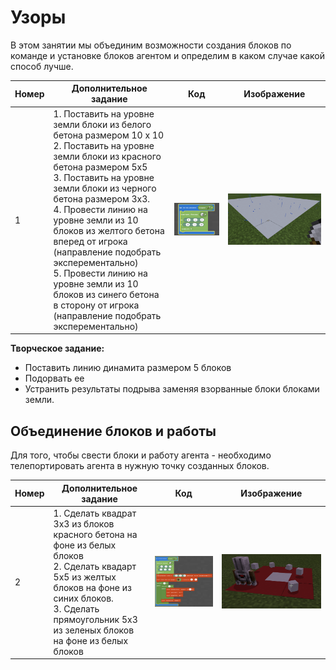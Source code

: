 # Узоры
В этом занятии мы объединим возможности создания блоков по команде и установке блоков агентом и определим в каком случае какой способ лучше.

|Номер|Дополнительное задание|Код|Изображение|
|---|---|---|---|
|1|1. Поставить на уровне земли блоки из белого бетона размером 10 x 10<br>2. Поставить на уровне земли блоки из красного бетона размером 5х5<br>3. Поставить на уровне земли блоки из черного бетона размером 3х3.<br>4. Провести линию на уровне земли из 10 блоков из желтого бетона вперед от игрока (направление подобрать эксперементально)<br>5.  Провести линию на уровне земли из 10 блоков из синего бетона в сторону от игрока (направление подобрать эксперементально)|<img src = "img/white_block_10_10_code.png">|<img src = "img/white_block_10_10.png">|  
**Творческое задание:**
* Поставить линию динамита размером 5 блоков
* Подорвать ее
* Устранить результаты подрыва заменяя взорванные блоки блоками земли.


## Объединение блоков и работы
Для того, чтобы свести блоки и работу агента - необходимо телепортировать агента в нужную точку созданных блоков.

|Номер|Дополнительное задание|Код|Изображение|
|---|---|---|---|
|2|1. Сделать квадрат 3х3 из блоков красного бетона на фоне из белых блоков <br> 2. Сделать квадарт 5х5 из желтых блоков на фоне из синих блоков. <br> 3. Сделать прямоугольник 5х3 из зеленых блоков на фоне из белых блоков|<img src = "img/blocks_and_agent_code.png">|<img src = "img/blocks_and_agent.png">|
